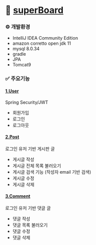 # 🚀 [superBoard](https://github.com/younssue/superBoard)


### ⚙️ 개발환경
- IntelliJ IDEA Community Edition
- amazon corretto open jdk 11
- mysql 8.0.34
- gradle
- JPA
- Tomcat9


### ✅ 주요기능

#### [1.User](https://github.com/younssue/superBoard/tree/main/src/main/java/com/Super/Board/user)
Spring Security/JWT 
- 회원가입
- 로그인
- 로그아웃

#### [2.Post](https://github.com/younssue/superBoard/tree/main/src/main/java/com/Super/Board/post)
로그인 유저 기반 게시판 글
- 게시글 작성
- 게시글 전체 목록 불러오기 
- 게시글 검색 기능 (작성자 email 기반 검색)
- 게시글 수정
- 게시글 삭제

#### [3.Comment](https://github.com/younssue/superBoard/tree/main/src/main/java/com/Super/Board/comment)
로그인 유저 기반 댓글 글
- 댓글 작성
- 댓글 목록 불러오기 
- 댓글 수정
- 댓글 삭제
